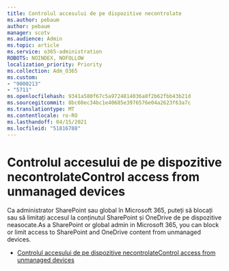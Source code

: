 ```yaml
---
title: Controlul accesului de pe dispozitive necontrolate
ms.author: pebaum
author: pebaum
manager: scotv
ms.audience: Admin
ms.topic: article
ms.service: o365-administration
ROBOTS: NOINDEX, NOFOLLOW
localization_priority: Priority
ms.collection: Adm_O365
ms.custom:
- "9000213"
- "5711"
ms.openlocfilehash: 9341a580f67c5a9724814036a8f2b62fbb43b21d
ms.sourcegitcommit: 8bc60ec34bc1e40685e3976576e04a2623f63a7c
ms.translationtype: MT
ms.contentlocale: ro-RO
ms.lasthandoff: 04/15/2021
ms.locfileid: "51816788"
---
```

# <a name="control-access-from-unmanaged-devices"></a><span data-ttu-id="6e9b0-102">Controlul accesului de pe dispozitive necontrolate</span><span class="sxs-lookup"><span data-stu-id="6e9b0-102">Control access from unmanaged devices</span></span>

<span data-ttu-id="6e9b0-103">Ca administrator SharePoint sau global în Microsoft 365, puteți să blocați sau să limitați accesul la conținutul SharePoint și OneDrive de pe dispozitive neasocate.</span><span class="sxs-lookup"><span data-stu-id="6e9b0-103">As a SharePoint or global admin in Microsoft 365, you can block or limit access to SharePoint and OneDrive content from unmanaged devices.</span></span>

- [<span data-ttu-id="6e9b0-104">Controlul accesului de pe dispozitive necontrolate</span><span class="sxs-lookup"><span data-stu-id="6e9b0-104">Control access from unmanaged devices</span></span>](https://docs.microsoft.com/sharepoint/control-access-from-unmanaged-devices)
